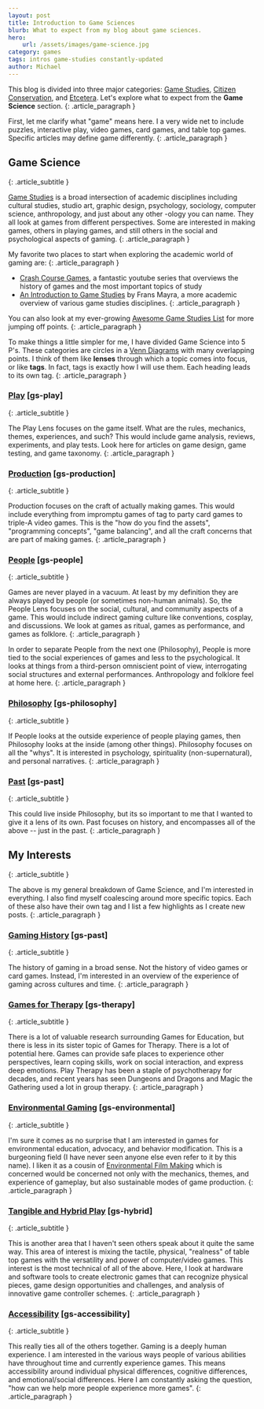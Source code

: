 ```yaml
---
layout: post
title: Introduction to Game Sciences
blurb: What to expect from my blog about game sciences. 
hero:
    url: /assets/images/game-science.jpg
category: games
tags: intros game-studies constantly-updated 
author: Michael
---
```


This blog is divided into three major categories: [Game Studies](http://electricjones.me/games), [Citizen Conservation](http://electricjones.me/ecology), and [Etcetera](http://electricjones.me/etcetera). Let's explore what to expect from the **Game Science** section.
{: .article_paragraph }

First, let me clarify what "game" means here. I a very wide net to include puzzles, interactive play, video games, card games, and table top games. Specific articles may define game differently.
{: .article_paragraph }

## Game Science
{: .article_subtitle }

[Game Studies](https://en.wikipedia.org/wiki/Game_studies) is a broad intersection of academic disciplines including cultural studies, studio art, graphic design, psychology, sociology, computer science, anthropology, and just about any other -ology you can name. They all look at games from different perspectives. Some are interested in making games, others in playing games, and still others in the social and psychological aspects of gaming.
{: .article_paragraph }

My favorite two places to start when exploring the academic world of gaming are:
{: .article_paragraph }

- [Crash Course Games](https://www.youtube.com/playlist?list=PLH2l6uzC4UEWaxXuH9MRuhcylnsyzjgmQ), a fantastic youtube series that overviews the history of games and the most important topics of study
- [An Introduction to Game Studies](https://www.google.com/books/edition/An_Introduction_to_Game_Studies/XonWQB1vHDMC) by Frans Mayra, a more academic overview of various game studies disciplines.
{: .article_paragraph }

You can also look at my ever-growing [Awesome Game Studies List](https://github.com/electricjones/awesome-game-studies) for more jumping off points.
{: .article_paragraph }

To make things a little simpler for me, I have divided Game Science into 5 P's. These categories are circles in a [Venn Diagrams](https://en.wikipedia.org/wiki/Venn_diagram) with many overlapping points. I think of them like **lenses** through which a topic comes into focus, or like **tags**. In fact, tags is exactly how I will use them. Each heading leads to its own tag.
{: .article_paragraph }

### [Play](https://electricjones.me/tag/gs-play/) [gs-play]
{: .article_subtitle }

The Play Lens focuses on the game itself. What are the rules, mechanics, themes, experiences, and such? This would include game analysis, reviews, experiments, and play tests. Look here for articles on game design, game testing, and game taxonomy.
{: .article_paragraph }

### [Production](https://electricjones.me/tag/gs-production/) [gs-production]
{: .article_subtitle }

Production focuses on the craft of actually making games. This would include everything from impromptu games of tag to party card games to triple-A video games. This is the "how do you find the assets", "programming concepts", "game balancing", and all the craft concerns that are part of making games.
{: .article_paragraph }

### [People](https://electricjones.me/tag/gs-people/) [gs-people]
{: .article_subtitle }

Games are never played in a vacuum. At least by my definition they are always played by people (or sometimes non-human animals). So, the People Lens focuses on the social, cultural, and community aspects of a game. This would include indirect gaming culture like conventions, cosplay, and discussions. We look at games as ritual, games as performance, and games as folklore.
{: .article_paragraph }

In order to separate People from the next one (Philosophy), People is more tied to the social experiences of games and less to the psychological. It looks at things from a third-person omniscient point of view, interrogating social structures and external performances. Anthropology and folklore feel at home here.
{: .article_paragraph }

### [Philosophy](https://electricjones.me/tag/gs-philosophy/) [gs-philosophy]
{: .article_subtitle }

If People looks at the outside experience of people playing games, then Philosophy looks at the inside (among other things). Philosophy focuses on all the "whys". It is interested in psychology, spirituality (non-supernatural), and personal narratives.
{: .article_paragraph }

### [Past](https://electricjones.me/tag/gs-past/) [gs-past]
{: .article_subtitle }

This could live inside Philosophy, but its so important to me that I wanted to give it a lens of its own. Past focuses on history, and encompasses all of the above -- just in the past. 
{: .article_paragraph }

## My Interests
{: .article_subtitle }

The above is my general breakdown of Game Science, and I'm interested in everything. I also find myself coalescing around more specific topics. Each of these also have their own tag and I list a few highlights as I create new posts.
{: .article_paragraph }

### [Gaming History](https://electricjones.me/tag/gs-past/) [gs-past]
{: .article_subtitle }

The history of gaming in a broad sense. Not the history of video games or card games. Instead, I'm interested in an overview of the experience of gaming across cultures and time.
{: .article_paragraph }

### [Games for Therapy](https://electricjones.me/tag/gs-therapy/) [gs-therapy]
{: .article_subtitle }

There is a lot of valuable research surrounding Games for Education, but there is less in its sister topic of Games for Therapy. There is a lot of potential here. Games can provide safe places to experience other perspectives, learn coping skills, work on social interaction, and express deep emotions. Play Therapy has been a staple of psychotherapy for decades, and recent years has seen Dungeons and Dragons and Magic the Gathering used a lot in group therapy.
{: .article_paragraph }

### [Environmental Gaming](https://electricjones.me/tag/gs-environmental/) [gs-environmental]
{: .article_subtitle }

I'm sure it comes as no surprise that I am interested in games for environmental education, advocacy, and behavior modification. This is a burgeoning field (I have never seen anyone else even refer to it by this name). I liken it as a cousin of [Environmental Film Making](https://www.american.edu/soc/environmental-film/) which is concerned would be concerned not only with the mechanics, themes, and experience of gameplay, but also sustainable modes of game production.
{: .article_paragraph }

### [Tangible and Hybrid Play](https://electricjones.me/tag/gs-hybrid/) [gs-hybrid]
{: .article_subtitle }

This is another area that I haven't seen others speak about it quite the same way. This area of interest is mixing the tactile, physical, "realness" of table top games with the versatility and power of computer/video games. This interest is the most technical of all of the above. Here, I look at hardware and software tools to create electronic games that can recognize physical pieces, game design opportunities and challenges, and analysis of innovative game controller schemes.
{: .article_paragraph }

### [Accessibility](https://electricjones.me/tag/gs-accessibility/) [gs-accessibility]
{: .article_subtitle }

This really ties all of the others together. Gaming is a deeply human experience. I am interested in the various ways people of various abilities have throughout time and currently experience games. This means accessibility around individual physical differences, cognitive differences, and emotional/social differences. Here I am constantly asking the question, "how can we help more people experience more games". 
{: .article_paragraph }
